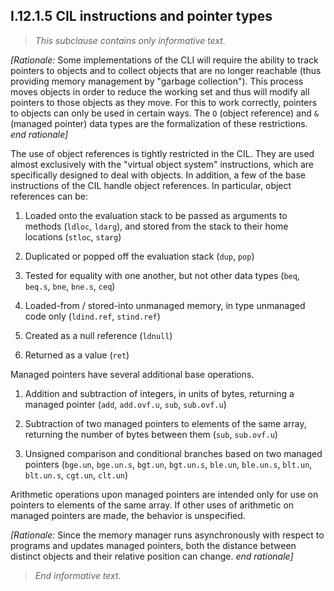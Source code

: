 ## I.12.1.5 CIL instructions and pointer types

> _This subclause contains only informative text._

_[Rationale:_ Some implementations of the CLI will require the ability to track pointers to objects and to collect objects that are no longer reachable (thus providing memory management by "garbage collection"). This process moves objects in order to reduce the working set and thus will modify all pointers to those objects as they move. For this to work correctly, pointers to objects can only be used in certain ways. The `O` (object reference) and `&` (managed pointer) data types are the formalization of these restrictions. _end rationale]_

The use of object references is tightly restricted in the CIL. They are used almost exclusively with the "virtual object system" instructions, which are specifically designed to deal with objects. In addition, a few of the base instructions of the CIL handle object references. In particular, object references can be:

 1. Loaded onto the evaluation stack to be passed as arguments to methods (`ldloc`, `ldarg`), and stored from the stack to their home locations (`stloc`, `starg`)

 2. Duplicated or popped off the evaluation stack (`dup`, `pop`)

 3. Tested for equality with one another, but not other data types (`beq`, `beq.s`, `bne`, `bne.s`, `ceq`)

 4. Loaded-from / stored-into unmanaged memory, in type unmanaged code only (`ldind.ref`, `stind.ref`)

 5. Created as a null reference (`ldnull`)

 6. Returned as a value (`ret`)

Managed pointers have several additional base operations.

 1. Addition and subtraction of integers, in units of bytes, returning a managed pointer (`add`, `add.ovf.u`, `sub`, `sub.ovf.u`)

 2. Subtraction of two managed pointers to elements of the same array, returning the number of bytes between them (`sub`, `sub.ovf.u`)

 3. Unsigned comparison and conditional branches based on two managed pointers (`bge.un`, `bge.un.s`, `bgt.un`, `bgt.un.s`, `ble.un`, `ble.un.s`, `blt.un`, `blt.un.s`, `cgt.un`, `clt.un`)

Arithmetic operations upon managed pointers are intended only for use on pointers to elements of the same array. If other uses of arithmetic on managed pointers are made, the behavior is unspecified.

_[Rationale:_ Since the memory manager runs asynchronously with respect to programs and updates managed pointers, both the distance between distinct objects and their relative position can change. _end rationale]_

> _End informative text._